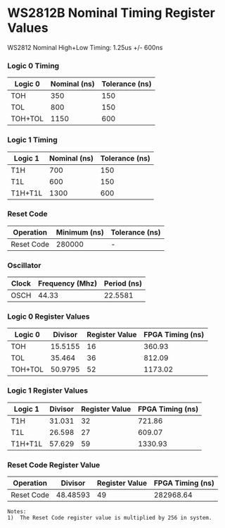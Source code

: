 # WS2812B Nominal Timing Register Values

WS2812 Nominal High+Low Timing: 1.25us +/- 600ns


### Logic 0 Timing

Logic 0 | Nominal (ns) | Tolerance (ns)
------- | ------------ | --------------
TOH     | 350          | 150
TOL     | 800          | 150
TOH+TOL | 1150         | 600


### Logic 1 Timing

Logic 1 | Nominal (ns) | Tolerance (ns)
------- | ------------ | --------------
T1H     | 700          | 150
T1L     | 600          | 150
T1H+T1L | 1300         | 600


### Reset Code

Operation  | Minimum (ns) | Tolerance (ns)
---------- | ------------ | --------------
Reset Code | 280000       | -


### Oscillator

Clock     | Frequency (Mhz) | Period (ns)
--------- | --------------- | --------------
OSCH      | 44.33           | 22.5581


### Logic 0 Register Values

Logic 0 | Divisor  | Register Value | FPGA Timing (ns)
------- | -------- | -------------- | ----------------
TOH     | 15.5155  | 16             | 360.93
TOL     | 35.464   | 36             | 812.09
TOH+TOL | 50.9795  | 52             | 1173.02


### Logic 1 Register Values

Logic 1 | Divisor  | Register Value | FPGA Timing (ns)
------- | ------- | -------------- | ----------------
T1H     | 31.031  | 32             | 721.86
T1L     | 26.598  | 27             | 609.07
T1H+T1L | 57.629  | 59             | 1330.93


### Reset Code Register Value

Operation  | Divisor  | Register Value | FPGA Timing (ns)
---------- | -------- | -------------- | ----------------
Reset Code | 48.48593 | 49             | 282968.64

```
Notes:
1)  The Reset Code register value is multiplied by 256 in system.
```
